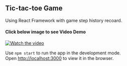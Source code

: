 ## Tic-tac-toe Game
Using React Framework with game step history recoard.<br>
#### Click below image to see Video Demo<br>
[![Watch the video](https://i9.ytimg.com/vi/bO4-qsfwGaE/mq1.jpg?sqp=CJTPs-YF&rs=AOn4CLDa28A5xbDh2EKwWCdaxZ871N2ksg)](https://youtu.be/bO4-qsfwGaE)

Use `npm start` to run the app in the development mode.<br>
Open [http://localhost:3000](http://localhost:3000) to view it in the browser.
